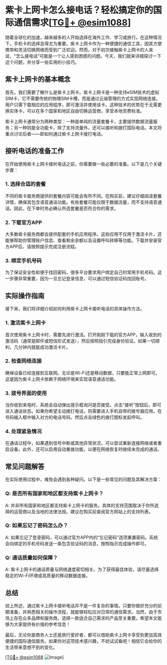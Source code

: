 # 紫卡上网卡怎么接电话？轻松搞定你的国际通信需求[[TG💪+ @esim1088](https://t.me/s/esim1088)]

随着全球化的加速，越来越多的人开始选择在海外工作、学习或旅行。在这种情况下，手机卡的选择显得尤为重要。紫卡上网卡作为一种便捷的通信工具，因其方便携带和灵活切换网络而受到广泛欢迎。然而，对于初次接触紫卡上网卡的人来说，“怎么接电话”可能是一个让人感到困惑的问题。今天，我们就来详细探讨一下这个问题，并分享一些实用的小技巧。

## 紫卡上网卡的基本概念

首先，我们需要了解什么是紫卡上网卡。紫卡上网卡是一种支持eSIM技术的虚拟SIM卡，它不需要传统的物理SIM卡槽，而是通过云端管理的方式实现网络连接。用户只需下载相应的应用程序，即可激活并使用该卡。这种技术的优势在于无需更换实体卡，可以在多个国家和地区自由切换运营商，享受本地资费标准。

紫卡上网卡通常分为两种类型：一种是单纯的流量套餐卡，主要提供数据流量服务；另一种则是全功能卡，除了支持流量外，还可以接听和拨打国际电话。本文将重点讨论后者——即如何通过紫卡上网卡接打电话。

## 接听电话的准备工作

在开始使用紫卡上网卡接听电话之前，你需要做一些必要的准备。以下是几个关键步骤：

### 1. **选择合适的套餐**

不同的紫卡服务商提供的套餐内容可能会有所不同。在购买前，建议仔细阅读套餐详情，确保其包含语音通话功能。有些套餐可能仅限于数据流量，而不支持语音通话。因此，在下单时务必确认所选套餐是否符合你的需求。

### 2. **下载官方APP**

大多数紫卡服务商都会提供配套的手机应用程序。这些应用不仅用于激活卡片，还能够帮助你管理账户信息、查看剩余余额以及设置呼叫转移等功能。下载并安装官方APP后，请按照提示完成注册流程。

### 3. **绑定手机号码**

为了保证安全性和便于找回密码，很多平台要求用户绑定自己的常用手机号码。这一步骤非常重要，因为一旦忘记登录信息，可以通过短信验证码找回账号。

## 实际操作指南

接下来，我们将详细介绍如何利用紫卡上网卡接听电话的具体操作方法。

### 1. **激活紫卡上网卡**

首次使用紫卡上网卡时，需要先进行激活。打开刚刚下载的官方APP，输入收到的激活码（通常是邮件或短信形式发送），然后按照指引完成身份验证。如果一切顺利，几分钟内就能成功激活卡片。

### 2. **检查网络连接**

确保设备已经连接到互联网。无论是Wi-Fi还是移动数据，只要能正常上网即可。这是因为紫卡上网卡依赖于网络环境来实现语音通话功能。

### 3. **拨号界面的使用**

当你收到来电时，系统会自动弹出提示框询问是否接受。点击“接听”按钮后，即可进入通话状态。如果你希望主动拨打电话，则需要进入手机自带的拨号器应用，在号码输入框中输入对方的电话号码，然后点击绿色的拨打图标发起呼叫。

### 4. **处理紧急情况**

在通话过程中，如果遇到信号中断或其他异常状况，可以尝试重新连接网络或者重启设备。此外，还可以启用自动重拨功能，以便在网络恢复时继续未完成的通话。

## 常见问题解答

在实际使用过程中，难免会遇到各种疑问。以下是一些常见的问题及其解决方案：

### Q: 是否所有国家和地区都支持紫卡上网卡？
A: 并非所有国家和地区都支持紫卡上网卡的服务。具体的支持范围取决于你所选择的运营商以及当地的法律法规。建议在购买前查阅官方网站上的支持列表。

### Q: 如果忘记了密码怎么办？
A: 如果忘记了登录密码，可以通过官方APP内的“忘记密码”选项重置密码。系统会向绑定的手机号码发送一条包含验证码的消息，按照指示完成操作即可。

### Q: 通话质量如何保障？
A: 紫卡上网卡的通话质量与网络速度密切相关。为了获得最佳体验，请尽量选择稳定的Wi-Fi环境或高质量的移动数据连接。

## 总结

综上所述，通过紫卡上网卡接听电话并不是一件复杂的事情。只要你做好充分的前期准备，并熟悉相关的操作流程，就能够轻松应对日常的通信需求。当然，由于市场上存在众多品牌和服务商，选择一款适合自己需求的产品至关重要。希望本文能够为大家提供有价值的参考信息！

最后，无论你是商务人士还是旅行爱好者，都可以借助紫卡上网卡享受到更加高效便捷的国际通信服务。如果你对这项技术感兴趣，不妨试试看吧！相信它会给你的生活带来意想不到的变化。

[[TG💪+ @esim1088](https://t.me/s/esim1088) ![Image](https://i.postimg.cc/4NQfJmqS/Snipaste-2025-05-13-00-14-12.png)]